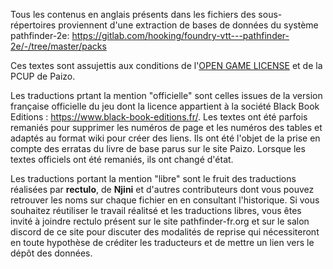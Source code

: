 Tous les contenus en anglais présents dans les fichiers des sous-répertoires proviennent
d'une extraction de bases de données du système pathfinder-2e: 
https://gitlab.com/hooking/foundry-vtt---pathfinder-2e/-/tree/master/packs

Ces textes sont assujettis aux conditions de l'[OPEN GAME LICENSE](../OPEN%20GAME%20LICENSE) et de la PCUP de Paizo.

Les traductions prtant la mention "officielle" sont celles issues de la version française officielle du jeu dont la licence appartient à la société Black Book Editions : https://www.black-book-editions.fr/. Les textes ont été parfois remaniés pour supprimer les numéros de page et les numéros des tables et adaptés au format wiki pour créer des liens. Ils ont été l'objet de la prise en compte des erratas du livre de base parus sur le site Paizo. Lorsque les textes officiels ont été remaniés, ils ont changé d'état.

Les traductions portant la mention "libre" sont le fruit des traductions réalisées par **rectulo**, de **Njini** et d'autres contributeurs dont vous pouvez retrouver les noms sur chaque fichier en en consultant l'historique. Si vous souhaitez réutiliser le travail réalitsé et les traductions libres, vous êtes invité à joindre rectulo présent sur le site pathfinder-fr.org et sur le salon discord de ce site pour discuter des modalités de reprise qui nécessiteront en toute hypothèse de créditer les traducteurs et de mettre un lien vers le dépôt des données.